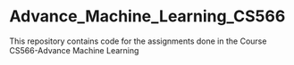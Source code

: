 # Advance_Machine_Learning_CS566
This repository contains code for the assignments done in the Course CS566-Advance Machine Learning
